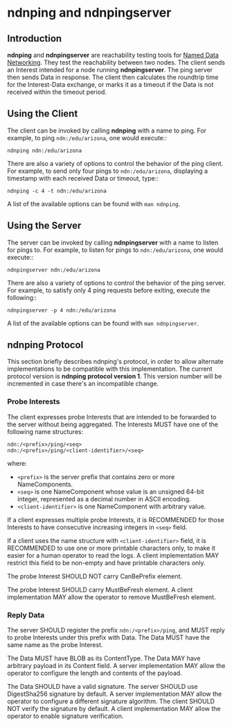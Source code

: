 # ndnping and ndnpingserver

## Introduction

**ndnping** and **ndnpingserver** are reachability testing tools for
[Named Data Networking](http://named-data.net). They test the reachability between two nodes. The
client sends an Interest intended for a node running **ndnpingserver**. The ping server then sends
Data in response. The client then calculates the roundtrip time for the Interest-Data exchange, or
marks it as a timeout if the Data is not received within the timeout period.

## Using the Client

The client can be invoked by calling **ndnping** with a name to ping. For example, to ping
`ndn:/edu/arizona`, one would execute::

    ndnping ndn:/edu/arizona

There are also a variety of options to control the behavior of the ping client. For example, to
send only four pings to `ndn:/edu/arizona`, displaying a timestamp with each received Data or
timeout, type::

    ndnping -c 4 -t ndn:/edu/arizona

A list of the available options can be found with `man ndnping`.

## Using the Server

The server can be invoked by calling **ndnpingserver** with a name to listen for pings to. For
example, to listen for pings to `ndn:/edu/arizona`, one would execute::

    ndnpingserver ndn:/edu/arizona

There are also a variety of options to control the behavior of the ping server. For example, to
satisfy only 4 ping requests before exiting, execute the following::

    ndnpingserver -p 4 ndn:/edu/arizona

A list of the available options can be found with `man ndnpingserver`.

## ndnping Protocol

This section briefly describes ndnping's protocol, in order to allow alternate implementations
to be compatible with this implementation.
The current protocol version is **ndnping protocol version 1**.
This version number will be incremented in case there's an incompatible change.

### Probe Interests

The client expresses probe Interests that are intended to be forwarded to the server
without being aggregated.
The Interests MUST have one of the following name structures:

    ndn:/<prefix>/ping/<seq>
    ndn:/<prefix>/ping/<client-identifier>/<seq>

where:

* `<prefix>` is the server prefix that contains zero or more NameComponents.
* `<seq>` is one NameComponent whose value is an unsigned 64-bit integer, represented as
  a decimal number in ASCII encoding.
* `<client-identifier>` is one NameComponent with arbitrary value.

If a client expresses multiple probe Interests, it is RECOMMENDED for those Interests to
have consecutive increasing integers in `<seq>` field.

If a client uses the name structure with `<client-identifier>` field, it is RECOMMENDED to use
one or more printable characters only, to make it easier for a human operator to read the logs.
A client implementation MAY restrict this field to be non-empty and have printable characters only.

The probe Interest SHOULD NOT carry CanBePrefix element.

The probe Interest SHOULD carry MustBeFresh element.
A client implementation MAY allow the operator to remove MustBeFresh element.

### Reply Data

The server SHOULD register the prefix `ndn:/<prefix>/ping`, and MUST reply to probe Interests
under this prefix with Data.
The Data MUST have the same name as the probe Interest.

The Data MUST have BLOB as its ContentType.
The Data MAY have arbitrary payload in its Content field.
A server implementation MAY allow the operator to configure the length and contents of the payload.

The Data SHOULD have a valid signature.
The server SHOULD use DigestSha256 signature by default.
A server implementation MAY allow the operator to configure a different signature algorithm.
The client SHOULD NOT verify the signature by default.
A client implementation MAY allow the operator to enable signature verification.
